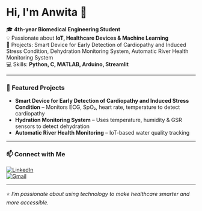 # Hi, I'm Anwita 👋

🎓 **4th-year Biomedical Engineering Student**  
💡 Passionate about **IoT, Healthcare Devices & Machine Learning**  
🔬 Projects: Smart Device for Early Detection of Cardiopathy and Induced Stress Condition, Dehydration Monitoring System, Automatic River Health Monitoring System  
💻 Skills: **Python, C, MATLAB, Arduino, Streamlit**  

---

### 🚀 Featured Projects
- **Smart Device for Early Detection of Cardiopathy and Induced Stress Condition** – Monitors ECG, SpO₂, heart rate, temperature to detect cardiopathy 
- **Hydration Monitoring System** – Uses temperature, humidity & GSR sensors to detect dehydration  
- **Automatic River Health Monitoring** – IoT-based water quality tracking  

---

### 📫 Connect with Me
[![LinkedIn](https://img.shields.io/badge/LinkedIn-blue?style=flat&logo=linkedin)](https://www.linkedin.com/in/anwita-ghosh)  
[![Gmail](https://img.shields.io/badge/Email-red?style=flat&logo=gmail)](mailto:anwita.official1410@gmail.com)

---

⭐ *I’m passionate about using technology to make healthcare smarter and more accessible.*
